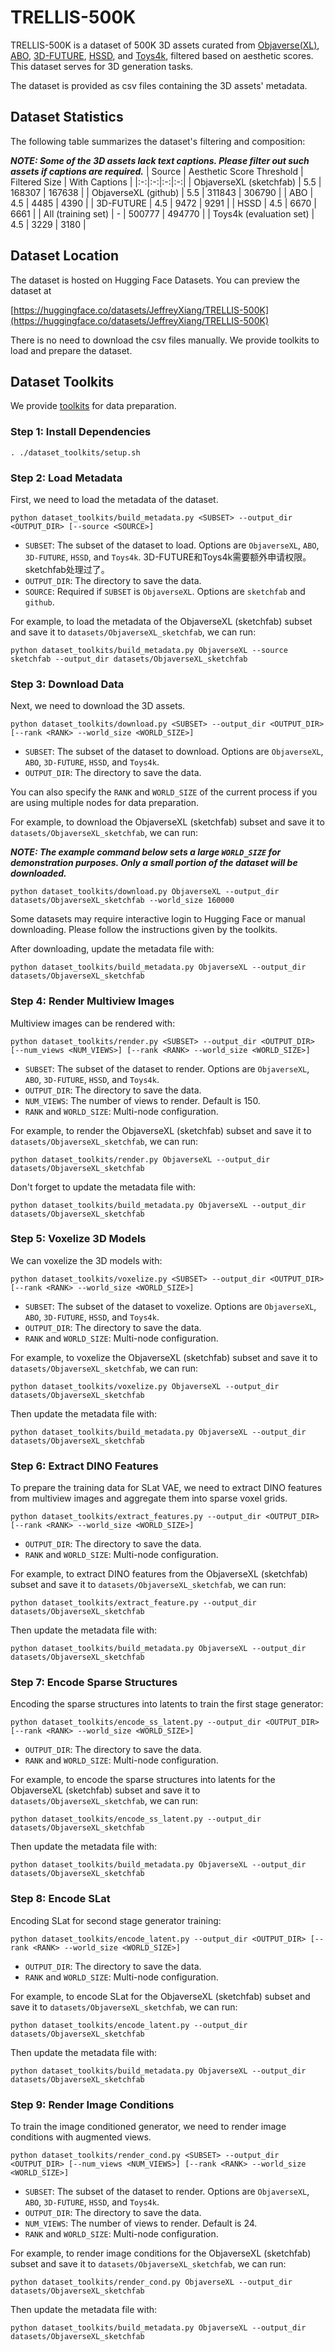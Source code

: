 # TRELLIS-500K

TRELLIS-500K is a dataset of 500K 3D assets curated from [Objaverse(XL)](https://objaverse.allenai.org/), [ABO](https://amazon-berkeley-objects.s3.amazonaws.com/index.html), [3D-FUTURE](https://tianchi.aliyun.com/specials/promotion/alibaba-3d-future), [HSSD](https://huggingface.co/datasets/hssd/hssd-models), and [Toys4k](https://github.com/rehg-lab/lowshot-shapebias/tree/main/toys4k), filtered based on aesthetic scores.
This dataset serves for 3D generation tasks.

The dataset is provided as csv files containing the 3D assets' metadata.

## Dataset Statistics

The following table summarizes the dataset's filtering and composition:

***NOTE: Some of the 3D assets lack text captions. Please filter out such assets if captions are required.***
| Source | Aesthetic Score Threshold | Filtered Size | With Captions |
|:-:|:-:|:-:|:-:|
| ObjaverseXL (sketchfab) | 5.5 | 168307 | 167638 |
| ObjaverseXL (github) | 5.5 | 311843 | 306790 |
| ABO | 4.5 | 4485 | 4390 |
| 3D-FUTURE | 4.5 | 9472 | 9291 |
| HSSD | 4.5 | 6670 | 6661 |
| All (training set) | - | 500777 | 494770 |
| Toys4k (evaluation set) | 4.5 | 3229 | 3180 |

## Dataset Location

The dataset is hosted on Hugging Face Datasets. You can preview the dataset at

[https://huggingface.co/datasets/JeffreyXiang/TRELLIS-500K](https://huggingface.co/datasets/JeffreyXiang/TRELLIS-500K)

There is no need to download the csv files manually. We provide toolkits to load and prepare the dataset.

## Dataset Toolkits

We provide [toolkits](dataset_toolkits) for data preparation.

### Step 1: Install Dependencies

```
. ./dataset_toolkits/setup.sh
```

### Step 2: Load Metadata

First, we need to load the metadata of the dataset.

```
python dataset_toolkits/build_metadata.py <SUBSET> --output_dir <OUTPUT_DIR> [--source <SOURCE>]
```

- `SUBSET`: The subset of the dataset to load. Options are `ObjaverseXL`, `ABO`, `3D-FUTURE`, `HSSD`, and `Toys4k`. 3D-FUTURE和Toys4k需要额外申请权限。sketchfab处理过了。
- `OUTPUT_DIR`: The directory to save the data.
- `SOURCE`: Required if `SUBSET` is `ObjaverseXL`. Options are `sketchfab` and `github`.

For example, to load the metadata of the ObjaverseXL (sketchfab) subset and save it to `datasets/ObjaverseXL_sketchfab`, we can run:

```
python dataset_toolkits/build_metadata.py ObjaverseXL --source sketchfab --output_dir datasets/ObjaverseXL_sketchfab
```

### Step 3: Download Data

Next, we need to download the 3D assets.

```
python dataset_toolkits/download.py <SUBSET> --output_dir <OUTPUT_DIR> [--rank <RANK> --world_size <WORLD_SIZE>]
```

- `SUBSET`: The subset of the dataset to download. Options are `ObjaverseXL`, `ABO`, `3D-FUTURE`, `HSSD`, and `Toys4k`.
- `OUTPUT_DIR`: The directory to save the data.

You can also specify the `RANK` and `WORLD_SIZE` of the current process if you are using multiple nodes for data preparation.

For example, to download the ObjaverseXL (sketchfab) subset and save it to `datasets/ObjaverseXL_sketchfab`, we can run: 

***NOTE: The example command below sets a large `WORLD_SIZE` for demonstration purposes. Only a small portion of the dataset will be downloaded.***

```
python dataset_toolkits/download.py ObjaverseXL --output_dir datasets/ObjaverseXL_sketchfab --world_size 160000
```

Some datasets may require interactive login to Hugging Face or manual downloading. Please follow the instructions given by the toolkits.

After downloading, update the metadata file with:

```
python dataset_toolkits/build_metadata.py ObjaverseXL --output_dir datasets/ObjaverseXL_sketchfab
```

### Step 4: Render Multiview Images

Multiview images can be rendered with:

```
python dataset_toolkits/render.py <SUBSET> --output_dir <OUTPUT_DIR> [--num_views <NUM_VIEWS>] [--rank <RANK> --world_size <WORLD_SIZE>]
```

- `SUBSET`: The subset of the dataset to render. Options are `ObjaverseXL`, `ABO`, `3D-FUTURE`, `HSSD`, and `Toys4k`.
- `OUTPUT_DIR`: The directory to save the data.
- `NUM_VIEWS`: The number of views to render. Default is 150.
- `RANK` and `WORLD_SIZE`: Multi-node configuration.

For example, to render the ObjaverseXL (sketchfab) subset and save it to `datasets/ObjaverseXL_sketchfab`, we can run:

```
python dataset_toolkits/render.py ObjaverseXL --output_dir datasets/ObjaverseXL_sketchfab
```

Don't forget to update the metadata file with:

```
python dataset_toolkits/build_metadata.py ObjaverseXL --output_dir datasets/ObjaverseXL_sketchfab
```

### Step 5: Voxelize 3D Models

We can voxelize the 3D models with:

```
python dataset_toolkits/voxelize.py <SUBSET> --output_dir <OUTPUT_DIR> [--rank <RANK> --world_size <WORLD_SIZE>]
```

- `SUBSET`: The subset of the dataset to voxelize. Options are `ObjaverseXL`, `ABO`, `3D-FUTURE`, `HSSD`, and `Toys4k`.
- `OUTPUT_DIR`: The directory to save the data.
- `RANK` and `WORLD_SIZE`: Multi-node configuration.

For example, to voxelize the ObjaverseXL (sketchfab) subset and save it to `datasets/ObjaverseXL_sketchfab`, we can run:
```
python dataset_toolkits/voxelize.py ObjaverseXL --output_dir datasets/ObjaverseXL_sketchfab
```

Then update the metadata file with:

```
python dataset_toolkits/build_metadata.py ObjaverseXL --output_dir datasets/ObjaverseXL_sketchfab
```

### Step 6: Extract DINO Features

To prepare the training data for SLat VAE, we need to extract DINO features from multiview images and aggregate them into sparse voxel grids.

```
python dataset_toolkits/extract_features.py --output_dir <OUTPUT_DIR> [--rank <RANK> --world_size <WORLD_SIZE>]
```

- `OUTPUT_DIR`: The directory to save the data.
- `RANK` and `WORLD_SIZE`: Multi-node configuration.


For example, to extract DINO features from the ObjaverseXL (sketchfab) subset and save it to `datasets/ObjaverseXL_sketchfab`, we can run:

```
python dataset_toolkits/extract_feature.py --output_dir datasets/ObjaverseXL_sketchfab
```

Then update the metadata file with:

```
python dataset_toolkits/build_metadata.py ObjaverseXL --output_dir datasets/ObjaverseXL_sketchfab
```

### Step 7: Encode Sparse Structures

Encoding the sparse structures into latents to train the first stage generator:

```
python dataset_toolkits/encode_ss_latent.py --output_dir <OUTPUT_DIR> [--rank <RANK> --world_size <WORLD_SIZE>]
```

- `OUTPUT_DIR`: The directory to save the data.
- `RANK` and `WORLD_SIZE`: Multi-node configuration.

For example, to encode the sparse structures into latents for the ObjaverseXL (sketchfab) subset and save it to `datasets/ObjaverseXL_sketchfab`, we can run:

```
python dataset_toolkits/encode_ss_latent.py --output_dir datasets/ObjaverseXL_sketchfab
```

Then update the metadata file with:

```
python dataset_toolkits/build_metadata.py ObjaverseXL --output_dir datasets/ObjaverseXL_sketchfab
```

### Step 8: Encode SLat

Encoding SLat for second stage generator training:

```
python dataset_toolkits/encode_latent.py --output_dir <OUTPUT_DIR> [--rank <RANK> --world_size <WORLD_SIZE>]
```

- `OUTPUT_DIR`: The directory to save the data.
- `RANK` and `WORLD_SIZE`: Multi-node configuration.

For example, to encode SLat for the ObjaverseXL (sketchfab) subset and save it to `datasets/ObjaverseXL_sketchfab`, we can run:

```
python dataset_toolkits/encode_latent.py --output_dir datasets/ObjaverseXL_sketchfab
```

Then update the metadata file with:

```
python dataset_toolkits/build_metadata.py ObjaverseXL --output_dir datasets/ObjaverseXL_sketchfab
```

### Step 9: Render Image Conditions

To train the image conditioned generator, we need to render image conditions with augmented views.

```
python dataset_toolkits/render_cond.py <SUBSET> --output_dir <OUTPUT_DIR> [--num_views <NUM_VIEWS>] [--rank <RANK> --world_size <WORLD_SIZE>]
```

- `SUBSET`: The subset of the dataset to render. Options are `ObjaverseXL`, `ABO`, `3D-FUTURE`, `HSSD`, and `Toys4k`.
- `OUTPUT_DIR`: The directory to save the data.
- `NUM_VIEWS`: The number of views to render. Default is 24.
- `RANK` and `WORLD_SIZE`: Multi-node configuration.

For example, to render image conditions for the ObjaverseXL (sketchfab) subset and save it to `datasets/ObjaverseXL_sketchfab`, we can run:

```
python dataset_toolkits/render_cond.py ObjaverseXL --output_dir datasets/ObjaverseXL_sketchfab
```

Then update the metadata file with:

```
python dataset_toolkits/build_metadata.py ObjaverseXL --output_dir datasets/ObjaverseXL_sketchfab
```



